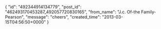  {
   "id": "492344914134779",
   "post_id": "462493170453287_492057720830165",
   "from_name": "J.c. Of-the Family-Pearson",
   "message": "cheers",
   "created_time": "2013-03-15T04:56:50+0000"
 }
